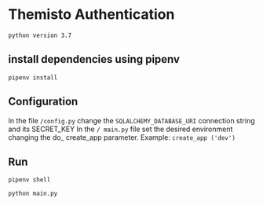 # Themisto Authentication

`python version 3.7`

## install dependencies using pipenv
`pipenv install`

## Configuration
In the file `/config.py` change the `SQLALCHEMY_DATABASE_URI` connection string and its SECRET_KEY 
In the `/ main.py` file set the desired environment
changing the do_ create_app parameter.
Example: `create_app ('dev')`

## Run
`
pipenv shell
`

`
python main.py
`

